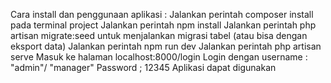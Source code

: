 Cara install dan penggunaan aplikasi :
Jalankan perintah composer install pada terminal project
Jalankan perintah npm install 
Jalankan perintah php artisan migrate:seed untuk menjalankan migrasi tabel (atau bisa dengan eksport data)
Jalankan perintah npm run dev
Jalankan perintah php artisan serve
Masuk ke halaman localhost:8000/login
Login dengan username : "admin"/ "manager" Password ; 12345
Aplikasi dapat digunakan
